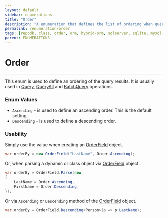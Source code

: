```yaml
---
layout: default
sidebar: enumerations
title: "Order"
description: "A enumeration that defines the list of ordering when querying a data from the database."
permalink: /enumeration/order
tags: [repodb, class, order, orm, hybrid-orm, sqlserver, sqlite, mysql, postgresql]
parent: ENUMERATIONS
---
```


# Order

---

This enum is used to define an ordering of the query results. It is usually used in [Query](/operation/query), [QueryAll](/operation/queryall) and [BatchQuery](/operation/batchquery) operations.

### Enum Values

- `Ascending` - is used to define an ascending order. This is the default setting.
- `Descending` - is used to define a descending order.

### Usability

Simply use the value when creating an [OrderField](/class/orderfield) object.

```csharp
var orderBy = new OrderField("LastName", Order.Ascending);
```

Or, when parsing a dynamic or class object via [OrderField](/class/orderfield) object.

```csharp
var orderBy = OrderField.Parse(new
{
    LastName = Order.Ascending,
    FirstName = Order.Descending
});
```

Or via `Ascending` or `Descending` method of the [OrderField](/class/orderfield) object.

```csharp
var orderBy = OrderField.Descending<Person>(p => p.LastName);
```